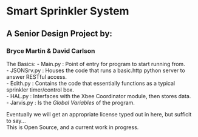 # Smart Sprinkler System
##   A Senior Design Project by:
###    Bryce Martin & David Carlson

The Basics:
 \- Main.py : Point of entry for program to start running from.  
 \- JSONSrv.py : Houses the code that runs a basic.http python server to answer RESTful access.  
 \- Edith.py : Contains the code that essentially functions as a typical sprinkler timer/control box.  
 \- HAL.py : Interfaces with the Xbee Coordinator module, then stores data.  
 \- Jarvis.py : Is the *Global Variables* of the program.  




Eventually we will get an appropriate license typed out in here, but sufficit to say...  
This is Open Source, and a current work in progress.